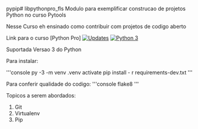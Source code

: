 pypip# libpythonpro_fls
Modulo para exemplificar construcao de projetos Python no curso Pytools

Nesse Curso eh ensinado como contribuir com projetos de codigo aberto

Link para o curso [Python Pro]
[![Updates](https://pyup.io/repos/github/fabio1008/libpythonpro_fls/shield.svg)](https://pyup.io/repos/github/fabio1008/libpythonpro_fls/)
[![Python 3](https://pyup.io/repos/github/fabio1008/libpythonpro_fls/python-3-shield.svg)](https://pyup.io/repos/github/fabio1008/libpythonpro_fls/)

Suportada Versao 3 do Python

Para instalar:

'''console
py -3 -m venv .venv
activate
pip install - r requirements-dev.txt
'''

Para conferir qualidade do codigo:
'''console
flake8
'''

Topicos a serem abordados:
1. Git
2. Virtualenv
3. Pip
